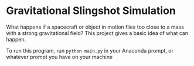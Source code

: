 # Gravitational Slingshot Simulation
What happens if a spacecraft or object in motion flies too close to a mass with a strong gravitational field? This project gives a basic idea of what can happen.  

To run this program, run `python main.py` in your Anaconda prompt, or whatever prompt you have on your machine
